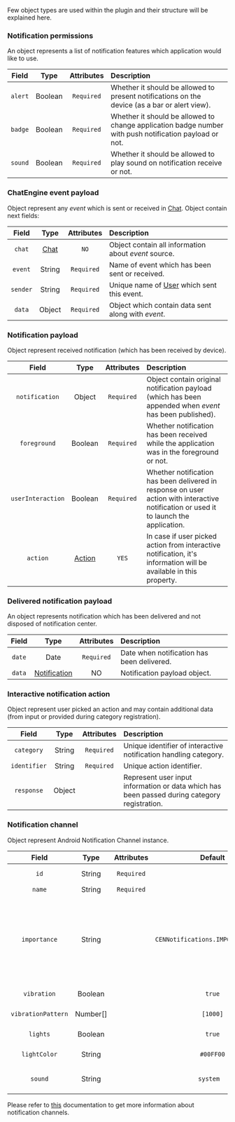 Few object types are used within the plugin and their structure will be explained here.

### Notification permissions
An object represents a list of notification features which application would like to use.  

| Field   | Type    | Attributes | Description |
|:-------:|:-------:|:----------:|:----------- |
| `alert` | Boolean | `Required` | Whether it should be allowed to present notifications on the device (as a bar or alert view). |  
| `badge` | Boolean | `Required` | Whether it should be allowed to change application badge number with push notification payload or not. |  
| `sound` | Boolean | `Required` | Whether it should be allowed to play sound on notification receive or not. |  


### ChatEngine event payload
Object represent any _event_ which is sent or received in 
[Chat](https://github.com/pubnub/chat-engine/blob/master/src/components/chat.js). Object contain 
next fields:  

| Field    | Type   | Attributes | Description |
|:--------:|:------:|:----------:|:----------- |
| `chat`   | [Chat](https://github.com/pubnub/chat-engine/blob/master/src/components/chat.js) | `NO` | Object contain all information about _event_ source. |  
| `event`  | String | `Required` | Name of event which has been sent or received. |  
| `sender` | String | `Required` | Unique name of [User](https://github.com/pubnub/chat-engine/blob/master/src/components/user.js) which sent this event. |  
| `data`   | Object | `Required` | Object which contain data sent along with _event_. |  


### Notification payload
Object represent received notification (which has been received by device).  

| Field             | Type    | Attributes | Description |
|:-----------------:|:-------:|:----------:|:----------- |
| `notification`    | Object  | `Required` | Object contain original notification payload (which has been appended when _event_ has been published). |  
| `foreground`      | Boolean | `Required` | Whether notification has been received while the application was in the foreground or not. |
| `userInteraction` | Boolean | `Required` | Whether notification has been delivered in response on user action with interactive notification or used it to launch the application. |
| `action`          | [Action](#interactive-notification-action) | `YES` | In case if user picked action from interactive notification, it's information will be available in this property. |


### Delivered notification payload
An object represents notification which has been delivered and not disposed of notification center.  

| Field  | Type | Attributes | Description |
|:------:|:----:|:----------:|:----------- |
| `date` | Date | `Required` | Date when notification has been delivered. |  
| `data` |[Notification](#notification-payload) | NO | Notification payload object. |  


### Interactive notification action
Object represent user picked an action and may contain additional data (from input or provided during category registration).  

| Field        | Type   | Attributes | Description |
|:------------:|:------:|:----------:|:----------- |
| `category`   | String | `Required` | Unique identifier of interactive notification handling category. |  
| `identifier` | String | `Required` | Unique action identifier. |
| `response`   | Object |            | Represent user input information or data which has been passed during category registration. |


### Notification channel
Object represent Android Notification Channel instance.  

| Field              | Type     | Attributes | Default                            | Description |
|:------------------:|:--------:|:----------:|:----------------------------------:|:----------- |
| `id`               | String   | `Required` |                                    | Unique identifier of notification channel. |  
| `name`             | String   | `Required` |                                    | Displayable notification channel name. |
| `importance`       | String   |            | `CENNotifications.IMPORTANCE_HIGH` | Notification layout importance.<br/><br/>**Options (using `NativeModules.CENNotifications`):** `CENNotifications.IMPORTANCE_NONE`, `CENNotifications.IMPORTANCE_MIN`, `CENNotifications.IMPORTANCE_LOW`, `CENNotifications.IMPORTANCE_HIGH` and `CENNotifications.IMPORTANCE_DEFAULT`. |
| `vibration`        | Boolean  |            | `true`                             | Whether device should vibrate upon notification receive.  |
| `vibrationPattern` | Number[] |            |  `[1000]`                          | Sequence of timings for vibration and silence periods. |
| `lights`           | Boolean  |            | `true`                             | Whether lights should be used on devices which support this feature.  |
| `lightColor`       | String   |            | `#00FF00`                          | Specify color which should be used in HEX format. |
| `sound`            | String   |            | `system  `                         | Name of sound file from assets which should be played upon notification receive. |  

Please refer to [this](https://developer.android.com/reference/android/app/NotificationChannel.html) 
documentation to get more information about notification channels.